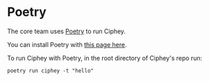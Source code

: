# Poetry
The core team uses [Poetry](https://python-poetry.org/) to run Ciphey. 

You can install Poetry with [this page here](https://python-poetry.org/docs/).

To run Ciphey with Poetry, in the root directory of Ciphey's repo run:

```
poetry run ciphey -t "hello"
```